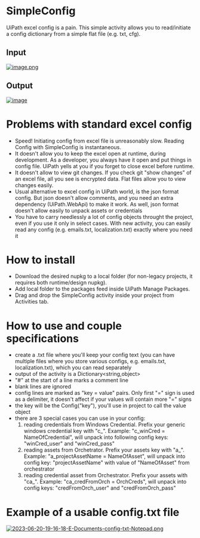 # SimpleConfig
UiPath excel config is a pain. This simple activity allows you to read/initiate a config dictionary from a simple flat file (e.g. txt, cfg).
  ## Input
[![image.png](https://i.postimg.cc/T1p6WHM2/image.png)](https://postimg.cc/4HkMDPxj)
  ## Output
[![image](https://i.postimg.cc/Wb0rkzSk/2023-06-15-14-43-12-Blank-Process1-Ui-Path-Studio-Community.png)](https://postimg.cc/Ln6ndHc9)

# Problems with standard excel config
* Speed! Initiating config from excel file is unreasonably slow. Reading Config with SimpleConfig is instantaneous.
* It doesn't allow you to keep the excel open at runtime, during development. As a developer, you always have it open and put things in config file. UiPath yells at you if you forget to close excel before runtime.
* It doesn't allow to view git changes. If you check git "show changes" of an excel file, all you see is encrypted data. Flat files allow you to view changes easily.
* Usual alternative to excel config in UiPath world, is the json format config. But json doesn't allow comments, and you need an extra dependency (UiPath.WebApi) to make it work. As well, json format doesn't allow easily to unpack assets or credentials
* You have to carry needlessly a lot of config objects throught the project, even if you use it only in select cases. With new activity, you can easily read any config (e.g. emails.txt, localization.txt) exactly where you need it


# How to install
* Download the desired nupkg to a local folder (for non-legacy projects, it requires both runtime/design nupkg).
* Add local folder to the packages feed inside UiPath Manage Packages.
* Drag and drop the SimpleConfig activity inside your project from Activities tab.

# How to use and couple specifications
* create a .txt file where you'll keep your config text (you can have multiple files where you store various configs, e.g. emails.txt, localization.txt), which you can read separately
* output of the activity is a Dictionary<string,object>
* "#" at the start of a line marks a comment line
* blank lines are ignored
* config lines are marked as "key = value" pairs. Only first "=" sign is used as a delimiter, it doesn't affect if your values will contain more "=" signs
* the key will be the Config("key"), you'll use in project to call the value object
* there are 3 special cases you can use in your config:
  1) reading credentials from Windows Credential. Prefix your generic windows credential key with "c_". Example: "c_winCred = NameOfCredential", will unpack into following config keys: "winCred_user" and "winCred_pass"
  2) reading assets from Orchetrator. Prefix your assets key with "a_". Example: "a_projectAssetName = NameOfAsset", will unpack into config key: "projectAssetName" with value of "NameOfAsset" from orchestrator
  3) reading credential asset from Orchestrator. Prefix your assets with "ca_". Example: "ca_credFromOrch = OrchCreds", will unpack into config keys: "credFromOrch_user" and "credFromOrch_pass"


# Example of a usable config.txt file
[![2023-06-20-19-16-18-E-Documents-config-txt-Notepad.png](https://i.postimg.cc/vZHjxjfF/2023-06-20-19-16-18-E-Documents-config-txt-Notepad.png)](https://postimg.cc/xchgW66t)
